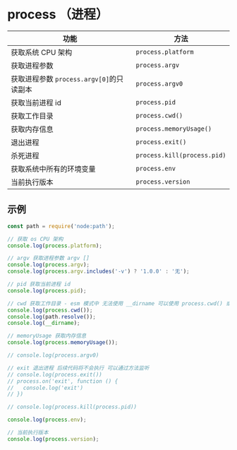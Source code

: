 # process （进程）

| 功能                                     | 方法                        |
| ---------------------------------------- | --------------------------- |
| 获取系统 CPU 架构                        | `process.platform`          |
| 获取进程参数                             | `process.argv`              |
| 获取进程参数 `process.argv[0]`的只读副本 | `process.argv0`             |
| 获取当前进程 id                          | `process.pid`               |
| 获取工作目录                             | `process.cwd()`             |
| 获取内存信息                             | `process.memoryUsage()`     |
| 退出进程                                 | `process.exit()`            |
| 杀死进程                                 | `process.kill(process.pid)` |
| 获取系统中所有的环境变量                 | `process.env`               |
| 当前执行版本                             | `process.version`           |

## 示例

```javascript
const path = require('node:path');

// 获取 os CPU 架构
console.log(process.platform);

// argv 获取进程参数 argv []
console.log(process.argv);
console.log(process.argv.includes('-v') ? '1.0.0' : '无');

// pid 获取当前进程 id
console.log(process.pid);

// cwd 获取工作目录 - esm 模式中 无法使用 __dirname 可以使用 process.cwd() 或者 path.resolve()
console.log(process.cwd());
console.log(path.resolve());
console.log(__dirname);

// memoryUsage 获取内存信息
console.log(process.memoryUsage());

// console.log(process.argv0)

// exit 退出进程 后续代码将不会执行 可以通过方法监听
// console.log(process.exit())
// process.on('exit', function () {
//   console.log('exit')
// })

// console.log(process.kill(process.pid))

console.log(process.env);

// 当前执行版本
console.log(process.version);
```
